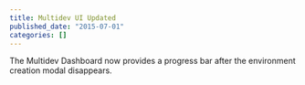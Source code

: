 ```yaml
---
title: Multidev UI Updated
published_date: "2015-07-01"
categories: []
---
```

The Multidev Dashboard now provides a progress bar after the environment creation modal disappears.
